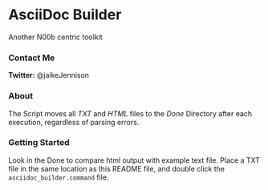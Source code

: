 # AsciiDoc Builder

Another N00b centric toolkit

### Contact Me

**Twitter:** @jaikeJennison

### About

The Script moves all *TXT* and *HTML* files to the *Done* Directory after each execution, regardless of parsing errors.

### Getting Started

Look in the Done to compare html output with example text file. Place a TXT file in the same location as this README file, and double click the `asciidoc_builder.command` file.
